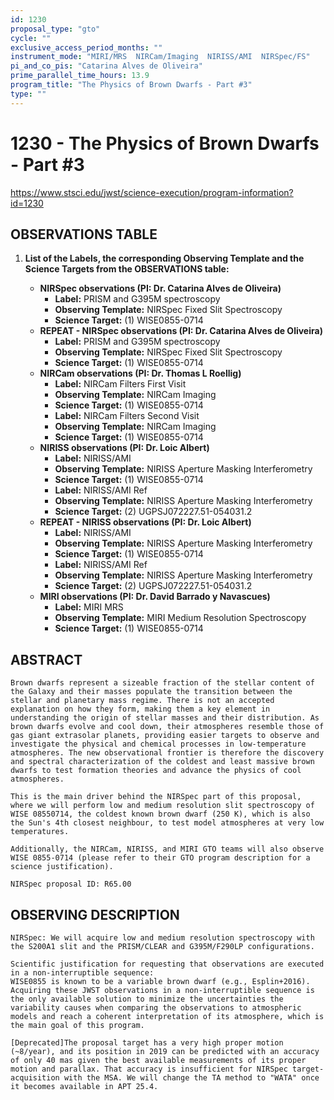```yaml
---
id: 1230
proposal_type: "gto"
cycle: ""
exclusive_access_period_months: ""
instrument_mode: "MIRI/MRS  NIRCam/Imaging  NIRISS/AMI  NIRSpec/FS"
pi_and_co_pis: "Catarina Alves de Oliveira"
prime_parallel_time_hours: 13.9
program_title: "The Physics of Brown Dwarfs - Part #3"
type: ""
---
```

# 1230 - The Physics of Brown Dwarfs - Part #3
https://www.stsci.edu/jwst/science-execution/program-information?id=1230
## OBSERVATIONS TABLE
1.  **List of the Labels, the corresponding Observing Template and the Science Targets from the OBSERVATIONS table:**

    *   **NIRSpec observations (PI: Dr. Catarina Alves de Oliveira)**
        *   **Label:** PRISM and G395M spectroscopy
        *   **Observing Template:** NIRSpec Fixed Slit Spectroscopy
        *   **Science Target:** (1) WISE0855-0714
    *   **REPEAT - NIRSpec observations (PI: Dr. Catarina Alves de Oliveira)**
        *   **Label:** PRISM and G395M spectroscopy
        *   **Observing Template:** NIRSpec Fixed Slit Spectroscopy
        *   **Science Target:** (1) WISE0855-0714
    *   **NIRCam observations (PI: Dr. Thomas L Roellig)**
        *   **Label:** NIRCam Filters First Visit
        *   **Observing Template:** NIRCam Imaging
        *   **Science Target:** (1) WISE0855-0714
        *   **Label:** NIRCam Filters Second Visit
        *   **Observing Template:** NIRCam Imaging
        *   **Science Target:** (1) WISE0855-0714
    *   **NIRISS observations (PI: Dr. Loic Albert)**
        *   **Label:** NIRISS/AMI
        *   **Observing Template:** NIRISS Aperture Masking Interferometry
        *   **Science Target:** (1) WISE0855-0714
        *   **Label:** NIRISS/AMI Ref
        *   **Observing Template:** NIRISS Aperture Masking Interferometry
        *   **Science Target:** (2) UGPSJ072227.51-054031.2
    *   **REPEAT - NIRISS observations (PI: Dr. Loic Albert)**
        *   **Label:** NIRISS/AMI
        *   **Observing Template:** NIRISS Aperture Masking Interferometry
        *   **Science Target:** (1) WISE0855-0714
        *   **Label:** NIRISS/AMI Ref
        *   **Observing Template:** NIRISS Aperture Masking Interferometry
        *   **Science Target:** (2) UGPSJ072227.51-054031.2
    *   **MIRI observations (PI: Dr. David Barrado y Navascues)**
        *   **Label:** MIRI MRS
        *   **Observing Template:** MIRI Medium Resolution Spectroscopy
        *   **Science Target:** (1) WISE0855-0714

## ABSTRACT

    Brown dwarfs represent a sizeable fraction of the stellar content of the Galaxy and their masses populate the transition between the stellar and planetary mass regime. There is not an accepted explanation on how they form, making them a key element in understanding the origin of stellar masses and their distribution. As brown dwarfs evolve and cool down, their atmospheres resemble those of gas giant extrasolar planets, providing easier targets to observe and investigate the physical and chemical processes in low-temperature atmospheres. The new observational frontier is therefore the discovery and spectral characterization of the coldest and least massive brown dwarfs to test formation theories and advance the physics of cool atmospheres.

    This is the main driver behind the NIRSpec part of this proposal, where we will perform low and medium resolution slit spectroscopy of WISE 08550714, the coldest known brown dwarf (250 K), which is also the Sun's 4th closest neighbour, to test model atmospheres at very low temperatures.

    Additionally, the NIRCam, NIRISS, and MIRI GTO teams will also observe WISE 0855-0714 (please refer to their GTO program description for a science justification).

    NIRSpec proposal ID: R65.00

## OBSERVING DESCRIPTION

    NIRSpec: We will acquire low and medium resolution spectroscopy with the S200A1 slit and the PRISM/CLEAR and G395M/F290LP configurations.

    Scientific justification for requesting that observations are executed in a non-interruptible sequence:
    WISE0855 is known to be a variable brown dwarf (e.g., Esplin+2016). Acquiring these JWST observations in a non-interruptible sequence is the only available solution to minimize the uncertainties the variability causes when comparing the observations to atmospheric models and reach a coherent interpretation of its atmosphere, which is the main goal of this program.

    [Deprecated]The proposal target has a very high proper motion (~8/year), and its position in 2019 can be predicted with an accuracy of only 40 mas given the best available measurements of its proper motion and parallax. That accuracy is insufficient for NIRSpec target-acquisition with the MSA. We will change the TA method to "WATA" once it becomes available in APT 25.4.